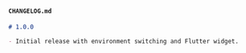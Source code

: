 
#### `CHANGELOG.md`
```markdown
# 1.0.0

- Initial release with environment switching and Flutter widget.